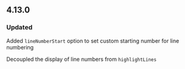 ## 4.13.0

### Updated

Added `lineNumberStart` option to set custom starting number for line numbering

Decoupled the display of line numbers from `highlightLines`
